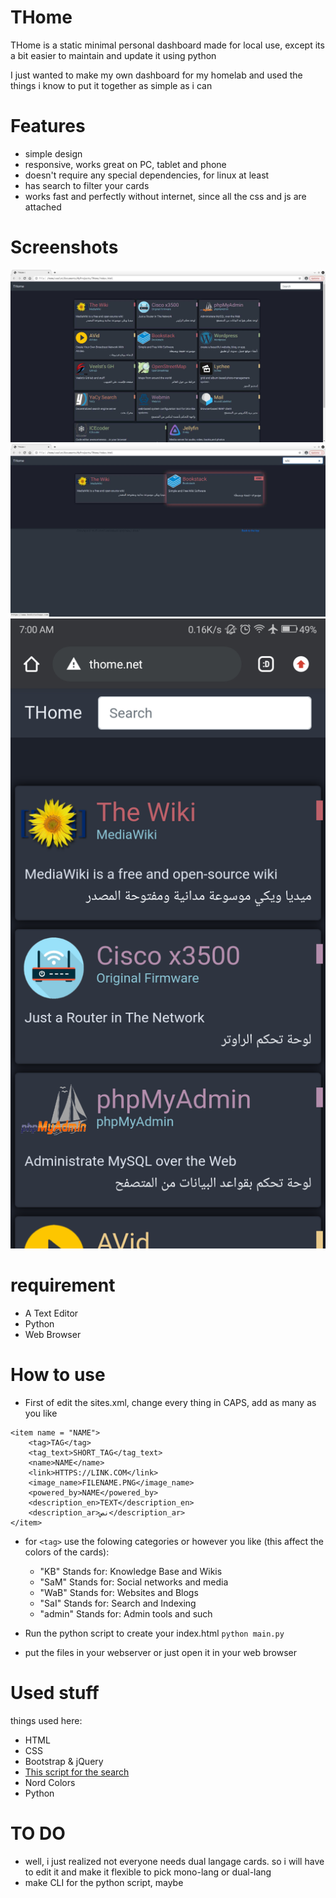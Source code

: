 
# THome
THome is a static minimal personal dashboard made for local use, except its a bit easier to maintain and update it using python

I just wanted to make my own dashboard for my homelab and used the things i know to put it together as simple as i can

# Features
- simple design
- responsive, works great on PC, tablet and phone
- doesn't require any special dependencies, for linux at least
- has search to filter your cards
- works fast and perfectly without internet, since all the css and js are attached

# Screenshots

![Laptop's screenshot 01!](media/screenshots/laptop01.jpeg "Laptop's screenshot 01")
![Laptop's screenshot 02!](media/screenshots/laptop02.jpeg "Laptop's screenshot 02")
![phone's screenshot 01!](media/screenshots/phone01.png "Phone's screenshot 01")
# requirement
- A Text Editor
- Python
- Web Browser

# How to use
- First of edit the sites.xml, change every thing in CAPS, add as many as you like
```
<item name = "NAME">
    <tag>TAG</tag>
    <tag_text>SHORT_TAG</tag_text>
    <name>NAME</name>
    <link>HTTPS://LINK.COM</link>
    <image_name>FILENAME.PNG</image_name>
    <powered_by>NAME</powered_by>
    <description_en>TEXT</description_en>
    <description_ar>نص</description_ar>
</item>
```

- for `<tag>` use the folowing categories or however you like (this affect the colors of the cards):
    - "KB" Stands for: Knowledge Base and Wikis
    - "SaM" Stands for: Social networks and media
    - "WaB" Stands for: Websites and Blogs
    - "SaI" Stands for: Search and Indexing
    - "admin" Stands for: Admin tools and such

- Run the python script to create your index.html
    `python main.py`

- put the files in your webserver or just open it in your web browser

# Used stuff
things used here:
- HTML
- CSS
- Bootstrap & jQuery
- [This script for the search](https://stackoverflow.com/a/61621522)
- Nord Colors
- Python

# TO DO

- well, i just realized not everyone needs dual langage cards. so i will have to edit it and make it flexible to pick mono-lang or dual-lang
- make CLI for the python script, maybe

